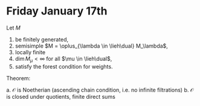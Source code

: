 # Friday January 17th

Let $M$ 

1. be finitely generated, 
2. semisimple $M = \oplus_{\lambda \in \lieh\dual} M_\lambda$, 
3. locally finite 
4. $\dim M_\mu < \infty$ for all $\mu \in \lieh\dual$,
5. satisfy the forest condition for weights.

Theorem:

a. $\mathcal O$ is Noetherian (ascending chain condition, i.e. no infinite filtrations)
b. $\mathcal O$ is closed under quotients, finite direct sums

